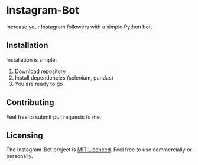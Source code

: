 # Instagram-Bot

Increase your Instagram followers with a simple Python bot.

## Installation

Installation is simple:

1. Download repository
2. Install dependencies (selenium, pandas)
3. You are ready to go
    
## Contributing

Feel free to submit pull requests to me.

## Licensing
The Instagram-Bot project is [MIT Licenced](LICENSE). Feel free to use commercially or personally.
